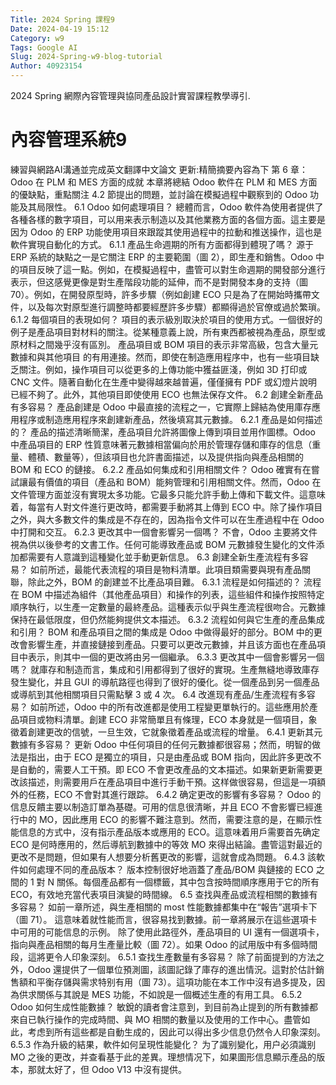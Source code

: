 ```yaml
---
Title: 2024 Spring 課程9
Date: 2024-04-19 15:12
Category: w9
Tags: Google AI
Slug: 2024-Spring-w9-blog-tutorial
Author: 40923154
---
```


2024 Spring 網際內容管理與協同產品設計實習課程教學導引.

<!-- PELICAN_END_SUMMARY -->

# 內容管理系統9
練習與網路AI溝通並完成英文翻譯中文論文
更新:精簡摘要內容為下
第 6 章：Odoo 在 PLM 和 MES 方面的成就
本章將總結 Odoo 軟件在 PLM 和 MES 方面的優缺點，重點關注 4.2 節提出的問題，並討論在模擬過程中觀察到的 Odoo 功能及其局限性。
6.1 Odoo 如何處理項目？
總體而言，Odoo 軟件為使用者提供了各種各樣的數字項目，可以用来表示制造以及其他業務方面的各個方面。這主要是因为 Odoo 的 ERP 功能使用項目來跟蹤其使用過程中的拉動和推送操作，這也是軟件實現自動化的方式。
6.1.1 產品生命週期的所有方面都得到體現了嗎？
源于 ERP 系統的缺點之一是它關注 ERP 的主要範圍（圖 2），即生產和銷售。Odoo 中的項目反映了這一點。例如，在模擬過程中，盡管可以對生命週期的開發部分進行表示，但这感覺更像是對生產階段功能的延伸，而不是對開發本身的支持（圖 70）。例如，在開發原型時，許多步驟（例如創建 ECO 只是為了在開始時攜帶文件，以及每次對原型進行調整時都要經歷許多步驟）都顯得過於官僚或過於繁瑣。
6.1.2 每個項目的表現如何？
項目的表示級別取決於項目的使用方式。一個很好的例子是產品項目對材料的關注。從某種意義上說，所有東西都被視為產品，原型或原材料之間幾乎沒有區別。
產品項目或 BOM 項目的表示非常高級，包含大量元數據和與其他項目 的有用連接。然而，即使在制造應用程序中，也有一些項目缺乏關注。例如，操作項目可以從更多的上傳功能中獲益匪淺，例如 3D 打印或 CNC 文件。隨著自動化在生產中變得越來越普遍，僅僅擁有 PDF 或幻燈片說明已經不夠了。此外，其他項目即使使用 ECO 也無法保存文件。
6.2 創建全新產品有多容易？
產品創建是 Odoo 中最直接的流程之一，它實際上歸結為使用庫存應用程序或制造應用程序來創建新產品，然後填寫其元數據。
6.2.1 產品是如何描述的？
產品的描述清晰簡潔，產品項目允許將圖像上傳到項目並用作圖標。Odoo 中產品項目的 ERP 性質意味著元數據相當偏向於用於管理存儲和庫存的信息（重量、體積、數量等），但該項目也允許書面描述，以及提供指向與產品相關的 BOM 和 ECO 的鏈接。
6.2.2 產品如何集成和引用相關文件？
Odoo 確實有在嘗試讓最有價值的項目（產品和 BOM）能夠管理和引用相關文件。然而，Odoo 在文件管理方面並沒有實現太多功能。它最多只能允許手動上傳和下載文件。這意味着，每當有人對文件進行更改時，都需要手動將其上傳到 ECO 中。除了操作項目之外，與大多數文件的集成是不存在的，因為指令文件可以在生產過程中在 Odoo 中打開和交互。
6.2.3 更改其中一個會影響另一個嗎？
不會，Odoo 主要將文件視為供以後參考的文書工作。任何可能導致產品或 BOM 元數據發生變化的文件添加都需要有人意識到這種變化並手動更新信息。
6.3 創建全新生產流程有多容易？
如前所述，最能代表流程的項目是物料清單。此項目類需要與現有產品關聯，除此之外，BOM 的創建並不比產品項目難。
6.3.1 流程是如何描述的？
流程在 BOM 中描述為組件（其他產品項目）和操作的列表，這些組件和操作按照特定順序執行，以生產一定數量的最終產品。這種表示似乎與生產流程很吻合。元數據保持在最低限度，但仍然能夠提供文本描述。
6.3.2 流程如何與它生產的產品集成和引用？
BOM 和產品項目之間的集成是 Odoo 中做得最好的部分。BOM 中的更改會影響生產，并直接鏈接到產品。只要可以更改元數據，并且该方面也在產品項目中表示，則其中一個的更改將由另一個繼承。
6.3.3 更改其中一個會影響另一個嗎？
就庫存和制造而言，集成和引用都得到了很好的實現。生產無縫地導致庫存發生變化，并且 GUI 的導航路徑也得到了很好的優化。從一個產品到另一個產品或導航到其他相關項目只需點擊 3 或 4 次。
6.4 改進现有產品/生產流程有多容易？
如前所述，Odoo 中的所有改進都是使用工程變更單執行的。這些應用於產品項目或物料清單。創建 ECO 非常簡單且有條理，ECO 本身就是一個項目，象徵着創建更改的信號，一旦生效，它就象徵着產品或流程的增量。
6.4.1 更新其元數據有多容易？
更新 Odoo 中任何項目的任何元數據都很容易；然而，明智的做法是指出，由于 ECO 是獨立的項目，只是由產品或 BOM 指向，因此許多更改不是自動的，需要人工干預。即 ECO 不會更改產品的文本描述。如果新更新需要更改該描述，則需要用戶在產品項目中進行手動干預。这样做很容易，但這是一項額外的任務，ECO 不會對其進行跟踪。
6.4.2 确定更改的影響有多容易？
Odoo 的信息反饋主要以制造訂單為基礎。可用的信息很清晰，并且 ECO 不會影響已經進行中的 MO，因此應用 ECO 的影響不難注意到。然而，需要注意的是，在顯示性能信息的方式中，沒有指示產品版本或應用的 ECO。這意味着用戶需要首先确定 ECO 是何時應用的，然后導航到數據中的等效 MO 來得出結論。盡管這對最近的更改不是問題，但如果有人想要分析舊更改的影響，這就會成為問題。
6.4.3 該軟件如何處理不同的產品版本？
版本控制很好地涵蓋了產品/BOM 與鏈接的 ECO 之間的 1 對 N 關係。每個產品都有一個標籤，其中包含按時間順序應用于它的所有 ECO，有效地充當代表項目演變的時間線。
6.5 查找與產品或流程相關的數據有多容易？
如前一章所述，與生產相關的 most 性能數據都集中在“報告”選項卡下（圖 71）。
這意味着就性能而言，很容易找到數據。前一章將展示在這些選項卡中可用的可能信息的示例。
除了使用此路徑外，產品項目的 UI 還有一個選項卡，指向與產品相關的每月生產量比較（圖 72）。如果 Odoo 的試用版中有多個時間段，這將更令人印象深刻。
6.5.1 查找生產數量有多容易？
除了前面提到的方法之外，Odoo 還提供了一個單位預測圖，該圖記錄了庫存的進出情況。這對於估計銷售額和平衡存儲與需求特别有用（圖 73）。這項功能在本工作中沒有過多提及，因為供求關係与其說是 MES 功能，不如說是一個概述生產的有用工具。
6.5.2 Odoo 如何生成性能數據？
敏銳的讀者會注意到，到目前為止提到的所有數據都來自已執行操作的完成時間、與 MO 相關的數量以及使用的工作中心。盡管如此，考虑到所有這些都是自動生成的，因此可以得出多少信息仍然令人印象深刻。
6.5.3 作為升級的結果，軟件如何呈現性能變化？
为了識别變化，用户必須識别 MO 之後的更改，并查看基于此的差異。理想情况下，如果圖形信息顯示產品的版本，那就太好了，但 Odoo V13 中沒有提供。

